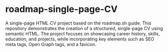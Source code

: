 # roadmap-single-page-CV
A single-page HTML CV project based on the roadmap.sh guide. This repository demonstrates the creation of a structured, single-page CV using semantic HTML. The project focuses on showcasing career history, skills, education, and projects, while incorporating key elements such as SEO meta tags, Open Graph tags, and a favicon.
